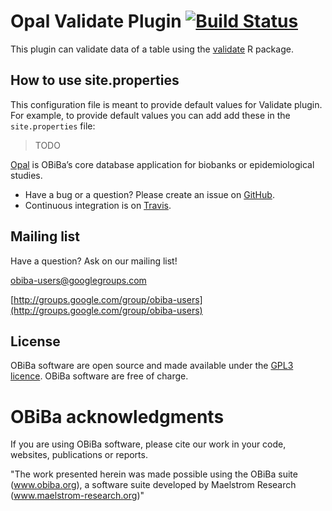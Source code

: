 # Opal Validate Plugin [![Build Status](https://travis-ci.org/obiba/opal-analysis-validate.svg?branch=master)](https://travis-ci.org/obiba/opal-analysis-validate)

This plugin can validate data of a table using the [validate](https://cran.r-project.org/package=validate) R package.

## How to use site.properties

This configuration file is meant to provide default values for Validate plugin. For example, to provide default values you can add add these in the `site.properties` file:

> TODO

[Opal](https://github.com/obiba/opal) is OBiBa’s core database application for biobanks or epidemiological studies.

* Have a bug or a question? Please create an issue on [GitHub](https://github.com/obiba/opal-analysis-validate/issues).
* Continuous integration is on [Travis](https://travis-ci.org/obiba/opal-analysis-validate).

## Mailing list

Have a question? Ask on our mailing list!

obiba-users@googlegroups.com

[http://groups.google.com/group/obiba-users](http://groups.google.com/group/obiba-users)

## License

OBiBa software are open source and made available under the [GPL3 licence](http://www.obiba.org/pages/license/). OBiBa software are free of charge.

# OBiBa acknowledgments

If you are using OBiBa software, please cite our work in your code, websites, publications or reports.

"The work presented herein was made possible using the OBiBa suite (www.obiba.org), a  software suite developed by Maelstrom Research (www.maelstrom-research.org)"
